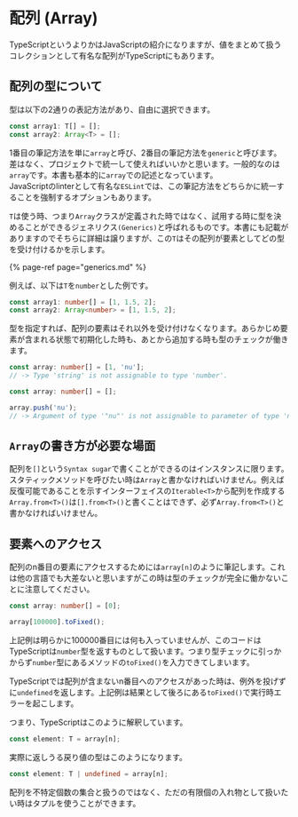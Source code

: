 # 配列 \(Array\)

TypeScriptというよりかはJavaScriptの紹介になりますが、値をまとめて扱うコレクションとして有名な配列がTypeScriptにもあります。

## 配列の型について

型は以下の2通りの表記方法があり、自由に選択できます。

```typescript
const array1: T[] = [];
const array2: Array<T> = [];
```

1番目の筆記方法を単に`array`と呼び、2番目の筆記方法を`generic`と呼びます。差はなく、プロジェクトで統一して使えればいいかと思います。一般的なのは`array`です。本書も基本的に`array`での記述となっています。  
JavaScriptのlinterとして有名な`ESLint`では、この筆記方法をどちらかに統一することを強制するオプションもあります。

`T`は使う時、つまり`Array`クラスが定義された時ではなく、試用する時に型を決めることができるジェネリクス`(Generics)`と呼ばれるものです。本書にも記載がありますのでそちらに詳細は譲りますが、この`T`はその配列が要素としてどの型を受け付けるかを示します。

{% page-ref page="generics.md" %}

例えば、以下は`T`を`number`とした例です。

```typescript
const array1: number[] = [1, 1.5, 2];
const array2: Array<number> = [1, 1.5, 2];
```

型を指定すれば、配列の要素はそれ以外を受け付けなくなります。あらかじめ要素が含まれる状態で初期化した時も、あとから追加する時も型のチェックが働きます。

```typescript
const array: number[] = [1, 'nu'];
// -> Type 'string' is not assignable to type 'number'.
```

```typescript
const array: number[] = [];

array.push('nu');
// -> Argument of type '"nu"' is not assignable to parameter of type 'number'.
```

## `Array`の書き方が必要な場面

配列を`[]`という`Syntax sugar`で書くことができるのはインスタンスに限ります。スタティックメソッドを呼びたい時は`Array`と書かなければいけません。例えば反復可能であることを示すインターフェイスの`Iterable<T>`から配列を作成する`Array.from<T>()`は`[].from<T>()`と書くことはできず、必ず`Array.from<T>()`と書かなければいけません。

## 要素へのアクセス

配列のn番目の要素にアクセスするためには`array[n]`のように筆記します。これは他の言語でも大差ないと思いますがこの時は型のチェックが完全に働かないことに注意してください。

```typescript
const array: number[] = [0];

array[100000].toFixed();
```

上記例は明らかに100000番目には何も入っていませんが、このコードはTypeScriptは`number`型を返すものとして扱います。つまり型チェックに引っかからず`number`型にあるメソッドの`toFixed()`を入力できてしまいます。

TypeScriptでは配列が含まないn番目へのアクセスがあった時は、例外を投げずに`undefined`を返します。上記例は結果として後ろにある`toFixed()`で実行時エラーを起こします。

つまり、TypeScriptはこのように解釈しています。

```typescript
const element: T = array[n];
```

実際に返しうる戻り値の型はこのようになります。

```typescript
const element: T | undefined = array[n];
```

配列を不特定個数の集合と扱うのではなく、ただの有限個の入れ物として扱いたい時はタプルを使うことができます。

